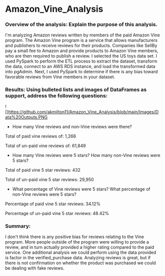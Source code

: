 # Amazon_Vine_Analysis

### Overview of the analysis: Explain the purpose of this analysis.

I'm analyzing Amazon reviews written by members of the paid Amazon Vine program. The Amazon Vine program is a service that allows manufacturers and publishers to receive reviews for their products. Companies like SellBy pay a small fee to Amazon and provide products to Amazon Vine members, who are then required to publish a review. I selected the US toys data set. I used PySpark to perform the ETL process to extract the dataset, transform the data, connect to an AWS RDS instance, and load the transformed data into pgAdmin. Next, I used PySpark to determine if there is any bias toward favorable reviews from Vine members in your dataset.

### Results: Using bulleted lists and images of DataFrames as support, address the following questions:

![]https://github.com/akmilton11/Amazon_Vine_Analysis/blob/main/Images/Data%20Outputs.PNG

* How many Vine reviews and non-Vine reviews were there?

Total of paid vine reviews of: 1,266

Total of un-paid vine reviews of: 61,849

* How many Vine reviews were 5 stars? How many non-Vine reviews were 5 stars?

Total of paid vine 5 star reviews: 432

Total of un-paid vine 5 star reviews: 29,950

* What percentage of Vine reviews were 5 stars? What percentage of non-Vine reviews were 5 stars?

Percentage of paid vine 5 star reviews: 34.12%

Percentage of un-paid vine 5 star reviews: 48.42%


### Summary:
I don't think there is any positive bias for reviews relating to the Vine program. More people outside of the program were willing to provide a review, and in turn actually provided a higher rating compared to the paid service. One additional analysis we could perform using the data provided is factor in the verified_purchase data. Analyzing  reviews is great, but if there is not confirmation on whether the product was purchased we could be dealing with fake reviews.
